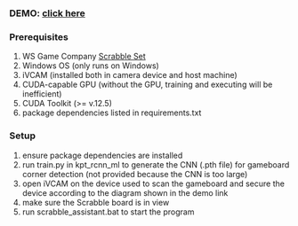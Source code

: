 ### DEMO: [click here](https://964quanyuan.github.io/scrabble-assistant/)

### Prerequisites  
1. WS Game Company [Scrabble Set](https://www.wsgamecompany.com/scrabble-deluxe-edition.html)
2. Windows OS (only runs on Windows)  
3. iVCAM (installed both in camera device and host machine)
4. CUDA-capable GPU (without the GPU, training and executing will be inefficient)
5. CUDA Toolkit (>= v.12.5)
6. package dependencies listed in requirements.txt
      
### Setup  
1. ensure package dependencies are installed
2. run train.py in kpt_rcnn_ml to generate the CNN (.pth file) for gameboard corner detection (not provided because the CNN is too large)  
3. open iVCAM on the device used to scan the gameboard and secure the device according to the diagram shown in the demo link  
4. make sure the Scrabble board is in view  
5. run scrabble_assistant.bat to start the program   
